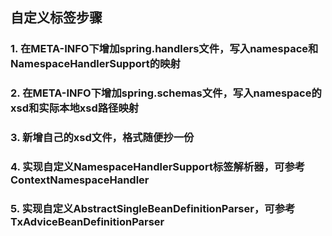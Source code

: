## 自定义标签步骤
### 1. 在META-INFO下增加spring.handlers文件，写入namespace和NamespaceHandlerSupport的映射
### 2. 在META-INFO下增加spring.schemas文件，写入namespace的xsd和实际本地xsd路径映射
### 3. 新增自己的xsd文件，格式随便抄一份
### 4. 实现自定义NamespaceHandlerSupport标签解析器，可参考ContextNamespaceHandler
### 5. 实现自定义AbstractSingleBeanDefinitionParser，可参考TxAdviceBeanDefinitionParser 